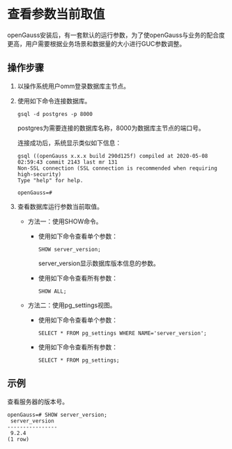 # 查看参数当前取值<a name="ZH-CN_TOPIC_0242370405"></a>

openGauss安装后，有一套默认的运行参数，为了使openGauss与业务的配合度更高，用户需要根据业务场景和数据量的大小进行GUC参数调整。

## 操作步骤<a name="zh-cn_topic_0237121561_zh-cn_topic_0059778552_s188c1b9187954573b5701cc6013c78e8"></a>

1.  以操作系统用户omm登录数据库主节点。
2.  使用如下命令连接数据库。

    ```
    gsql -d postgres -p 8000
    ```

    postgres为需要连接的数据库名称，8000为数据库主节点的端口号。

    连接成功后，系统显示类似如下信息：

    ```
    gsql ((openGauss x.x.x build 290d125f) compiled at 2020-05-08 02:59:43 commit 2143 last mr 131
    Non-SSL connection (SSL connection is recommended when requiring high-security)
    Type "help" for help.
    
    openGauss=# 
    ```

3.  查看数据库运行参数当前取值。
    -   方法一：使用SHOW命令。
        -   使用如下命令查看单个参数：

            ```
            SHOW server_version;
            ```

            server\_version显示数据库版本信息的参数。

        -   使用如下命令查看所有参数：

            ```
            SHOW ALL;
            ```


    -   方法二：使用pg\_settings视图。
        -   使用如下命令查看单个参数：
    
            ```
            SELECT * FROM pg_settings WHERE NAME='server_version';
            ```
    
        -   使用如下命令查看所有参数：
    
            ```
            SELECT * FROM pg_settings;
            ```




## 示例<a name="zh-cn_topic_0237121561_zh-cn_topic_0059778552_se13d2a46521a4500881363a56a68d6cf"></a>

查看服务器的版本号。

```
openGauss=# SHOW server_version;
 server_version 
----------------
 9.2.4
(1 row)
```

